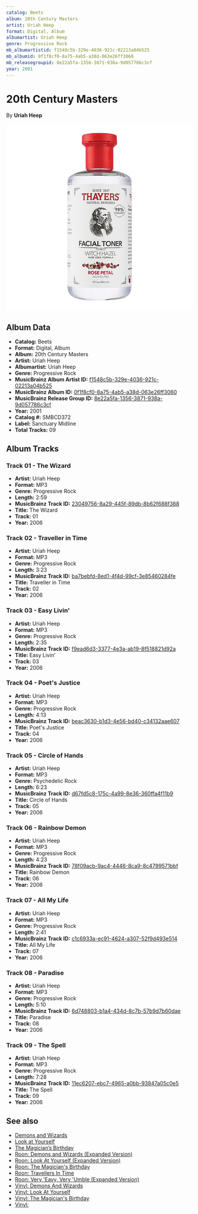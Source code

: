 ```yaml
---
catalog: Beets
album: 20th Century Masters
artist: Uriah Heep
format: Digital, Album
albumartist: Uriah Heep
genre: Progressive Rock
mb_albumartistid: f1548c5b-329e-4036-921c-02213a04b525
mb_albumid: 0f1f8cf0-8a75-4ab5-a38d-063e26ff3060
mb_releasegroupid: 8e22a5fa-1356-3871-938a-9d057786c3cf
year: 2001
---
```


# 20th Century Masters

By **Uriah Heep**

![](../../assets/beetscovers/Uriah_Heep-20th_Century_Masters.jpg)

## Album Data

- **Catalog:** Beets
- **Format:** Digital, Album
- **Album:** 20th Century Masters
- **Artist:** Uriah Heep
- **Albumartist:** Uriah Heep
- **Genre:** Progressive Rock
- **MusicBrainz Album Artist ID:** [f1548c5b-329e-4036-921c-02213a04b525](https://musicbrainz.org/artist/f1548c5b-329e-4036-921c-02213a04b525)
- **MusicBrainz Album ID:** [0f1f8cf0-8a75-4ab5-a38d-063e26ff3060](https://musicbrainz.org/release/0f1f8cf0-8a75-4ab5-a38d-063e26ff3060)
- **MusicBrainz Release Group ID:** [8e22a5fa-1356-3871-938a-9d057786c3cf](https://musicbrainz.org/release-group/8e22a5fa-1356-3871-938a-9d057786c3cf)
- **Year:** 2001
- **Catalog #:** SMBCD372
- **Label:** Sanctuary Midline
- **Total Tracks:** 09

## Album Tracks

### Track 01 - The Wizard

- **Artist:** Uriah Heep
- **Format:** MP3
- **Genre:** Progressive Rock
- **Length:** 2:59
- **MusicBrainz Track ID:** [23049756-8a29-445f-89db-8b62f688f388](https://musicbrainz.org/recording/23049756-8a29-445f-89db-8b62f688f388)
- **Title:** The Wizard
- **Track:** 01
- **Year:** 2006

### Track 02 - Traveller in Time

- **Artist:** Uriah Heep
- **Format:** MP3
- **Genre:** Progressive Rock
- **Length:** 3:23
- **MusicBrainz Track ID:** [ba7bebfd-8ed1-4f4d-99cf-3e85460284fe](https://musicbrainz.org/recording/ba7bebfd-8ed1-4f4d-99cf-3e85460284fe)
- **Title:** Traveller in Time
- **Track:** 02
- **Year:** 2006

### Track 03 - Easy Livin'

- **Artist:** Uriah Heep
- **Format:** MP3
- **Genre:** Progressive Rock
- **Length:** 2:35
- **MusicBrainz Track ID:** [f9ead6d3-3377-4e3a-ab19-8f518821d92a](https://musicbrainz.org/recording/f9ead6d3-3377-4e3a-ab19-8f518821d92a)
- **Title:** Easy Livin'
- **Track:** 03
- **Year:** 2006

### Track 04 - Poet's Justice

- **Artist:** Uriah Heep
- **Format:** MP3
- **Genre:** Progressive Rock
- **Length:** 4:13
- **MusicBrainz Track ID:** [beac3630-b1d3-4e56-bd40-c34132aae607](https://musicbrainz.org/recording/beac3630-b1d3-4e56-bd40-c34132aae607)
- **Title:** Poet's Justice
- **Track:** 04
- **Year:** 2006

### Track 05 - Circle of Hands

- **Artist:** Uriah Heep
- **Format:** MP3
- **Genre:** Psychedelic Rock
- **Length:** 6:23
- **MusicBrainz Track ID:** [d67fd5c8-175c-4a99-8e36-360ffa4f11b9](https://musicbrainz.org/recording/d67fd5c8-175c-4a99-8e36-360ffa4f11b9)
- **Title:** Circle of Hands
- **Track:** 05
- **Year:** 2006

### Track 06 - Rainbow Demon

- **Artist:** Uriah Heep
- **Format:** MP3
- **Genre:** Progressive Rock
- **Length:** 4:23
- **MusicBrainz Track ID:** [78f09acb-9ac4-4446-8ca9-8c4799571bbf](https://musicbrainz.org/recording/78f09acb-9ac4-4446-8ca9-8c4799571bbf)
- **Title:** Rainbow Demon
- **Track:** 06
- **Year:** 2006

### Track 07 - All My Life

- **Artist:** Uriah Heep
- **Format:** MP3
- **Genre:** Progressive Rock
- **Length:** 2:41
- **MusicBrainz Track ID:** [c1c6933a-ec91-4624-a307-52f9d493e514](https://musicbrainz.org/recording/c1c6933a-ec91-4624-a307-52f9d493e514)
- **Title:** All My Life
- **Track:** 07
- **Year:** 2006

### Track 08 - Paradise

- **Artist:** Uriah Heep
- **Format:** MP3
- **Genre:** Progressive Rock
- **Length:** 5:10
- **MusicBrainz Track ID:** [6d748803-b1a4-434d-8c7b-57b9d7b60dae](https://musicbrainz.org/recording/6d748803-b1a4-434d-8c7b-57b9d7b60dae)
- **Title:** Paradise
- **Track:** 08
- **Year:** 2006

### Track 09 - The Spell

- **Artist:** Uriah Heep
- **Format:** MP3
- **Genre:** Progressive Rock
- **Length:** 7:28
- **MusicBrainz Track ID:** [11ec6207-ebc7-4965-a0bb-93847a05c0e5](https://musicbrainz.org/recording/11ec6207-ebc7-4965-a0bb-93847a05c0e5)
- **Title:** The Spell
- **Track:** 09
- **Year:** 2006


## See also

- [Demons and Wizards](Demons_and_Wizards.md)
- [Look at Yourself](Look_at_Yourself.md)
- [The Magician’s Birthday](The_Magician’s_Birthday.md)
- [Roon: Demons and Wizards (Expanded Version)](../../Roon/Uriah_Heep/Demons_and_Wizards_Expanded_Version.md)
- [Roon: Look At Yourself (Expanded Version)](../../Roon/Uriah_Heep/Look_At_Yourself_Expanded_Version.md)
- [Roon: The Magician's Birthday](../../Roon/Uriah_Heep/The_Magicians_Birthday.md)
- [Roon: Travellers In Time](../../Roon/Uriah_Heep/Travellers_In_Time-_Anthology__Vol_1.md)
- [Roon: Very 'Eavy, Very 'Umble (Expanded Version)](../../Roon/Uriah_Heep/Very_Eavy__Very_Umble_Expanded_Version.md)
- [Vinyl: Demons And Wizards](../../Vinyl/Uriah_Heep/Demons_And_Wizards.md)
- [Vinyl: Look At Yourself](../../Vinyl/Uriah_Heep/Look_At_Yourself.md)
- [Vinyl: The Magician's Birthday](../../Vinyl/Uriah_Heep/The_Magicians_Birthday.md)
- [Vinyl: ](../../Vinyl/Uriah_Heep/Uriah_Heep.md)
